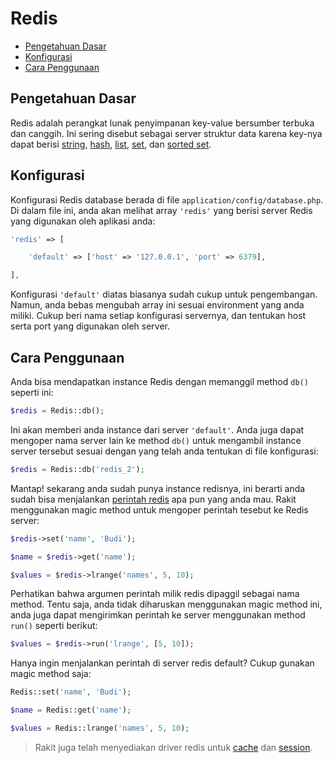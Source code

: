 # Redis

<!-- MarkdownTOC autolink="true" autoanchor="true" levels="2,3" bracket="round" lowercase="only_ascii" -->

- [Pengetahuan Dasar](#pengetahuan-dasar)
- [Konfigurasi](#konfigurasi)
- [Cara Penggunaan](#cara-penggunaan)

<!-- /MarkdownTOC -->


<a id="pengetahuan-dasar"></a>
## Pengetahuan Dasar

Redis adalah perangkat lunak penyimpanan key-value bersumber terbuka dan canggih. Ini sering disebut sebagai server struktur data karena key-nya dapat berisi [string](https://redis.io/topics/data-types#strings), [hash](https://redis.io/topics/data-types#hashes), [list](https://redis.io/topics/data-types#lists), [set](https://redis.io/topics/data-types#sets), dan [sorted set](https://redis.io/topics/data-types#sorted-sets).


<a id="konfigurasi"></a>
## Konfigurasi

Konfigurasi Redis database berada di file `application/config/database.php`. Di dalam file ini, anda akan melihat array `'redis'` yang berisi server Redis yang digunakan oleh aplikasi anda:

```php
'redis' => [

	'default' => ['host' => '127.0.0.1', 'port' => 6379],

],
```

Konfigurasi `'default'` diatas biasanya sudah cukup untuk pengembangan. Namun, anda bebas mengubah array ini sesuai environment yang anda miliki. Cukup beri nama setiap konfigurasi servernya, dan tentukan host serta port yang digunakan oleh server.


<a id="cara-penggunaan"></a>
## Cara Penggunaan

Anda bisa mendapatkan instance Redis dengan memanggil method `db()` seperti ini:

```php
$redis = Redis::db();
```

Ini akan memberi anda instance dari server `'default'`. Anda juga dapat mengoper nama server lain ke method `db()` untuk mengambil instance server tersebut sesuai dengan yang telah anda tentukan di file konfigurasi:

```php
$redis = Redis::db('redis_2');
```

Mantap! sekarang anda sudah punya instance redisnya, ini berarti anda sudah bisa menjalankan [perintah redis](https://redis.io/commands) apa pun yang anda mau. Rakit menggunakan magic method untuk mengoper perintah tesebut ke Redis server:

```php
$redis->set('name', 'Budi');

$name = $redis->get('name');

$values = $redis->lrange('names', 5, 10);
```

Perhatikan bahwa argumen perintah milik redis dipaggil sebagai nama method. Tentu saja, anda tidak diharuskan menggunakan magic method ini, anda juga dapat mengirimkan perintah ke server menggunakan method `run()` seperti berikut:

```php
$values = $redis->run('lrange', [5, 10]);
```

Hanya ingin menjalankan perintah di server redis default? Cukup gunakan magic method saja:

```php
Redis::set('name', 'Budi');

$name = Redis::get('name');

$values = Redis::lrange('names', 5, 10);
```

>  Rakit juga telah menyediakan driver redis untuk [cache](/docs/cache/config#redis) dan [session](/docs/session/config#redis).
